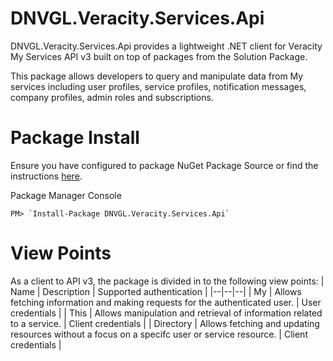 # DNVGL.Veracity.Services.Api
DNVGL.Veracity.Services.Api provides a lightweight .NET client for Veracity My Services API v3 built on top of packages from the Solution Package.

This package allows developers to query and manipulate data from My services including user profiles, service profiles, notification messages, company profiles, admin roles and subscriptions.

# Package Install

Ensure you have configured to package NuGet Package Source or find the instructions [here](./PackageInstall.md).

Package Manager Console
```
PM> `Install-Package DNVGL.Veracity.Services.Api`
```

# View Points

As a client to API v3, the package is divided in to the following view points:
| Name | Description | Supported authentication |
|--|--|--|
| My | Allows fetching information and making requests for the authenticated user. | User credentials |
| This | Allows manipulation and retrieval of information related to a service. | Client credentials |
| Directory | Allows fetching and updating resources without a focus on a specifc user or service resource. | Client credentials |
